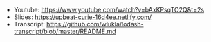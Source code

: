 * Youtube: https://www.youtube.com/watch?v=bAxKPsqTO2Q&t=2s
* Slides: https://upbeat-curie-16d4ee.netlify.com/
* Transcript: https://github.com/wlukla/lodash-transcript/blob/master/README.md
